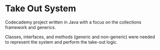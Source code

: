 # Take Out System

Codecademy project written in Java with a focus on the collections framework and generics. 

Classes, interfaces, and methods (generic and non-generic) were needed to represent the system and perform the take-out logic.